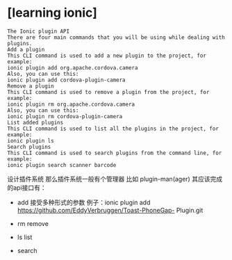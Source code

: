 [learning ionic]
========================

>
    The Ionic plugin API
    There are four main commands that you will be using while dealing with plugins.
    Add a plugin
    This CLI command is used to add a new plugin to the project, for example:
    ionic plugin add org.apache.cordova.camera
    Also, you can use this:
    ionic plugin add cordova-plugin-camera
    Remove a plugin
    This CLI command is used to remove a plugin from the project, for example:
    ionic plugin rm org.apache.cordova.camera
    Also, you can use this:
    ionic plugin rm cordova-plugin-camera
    List added plugins
    This CLI command is used to list all the plugins in the project, for example:
    ionic plugin ls
    Search plugins
    This CLI command is used to search plugins from the command line, for example:
    ionic plugin search scanner barcode

设计插件系统 那么插件系统一般有个管理器  比如 plugin-man(ager) 其应该完成的api接口有：
-   add                            接受多种形式的参数 例子：ionic plugin add https://github.com/EddyVerbruggen/Toast-PhoneGap-
                                               Plugin.git
                                               
-   rm             remove
-   ls             list
-   search         